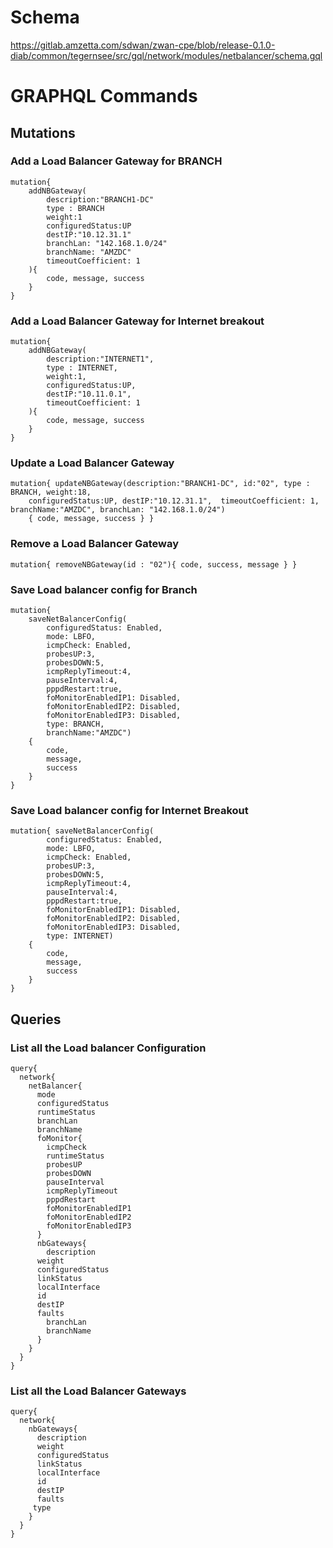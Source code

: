 # Schema

https://gitlab.amzetta.com/sdwan/zwan-cpe/blob/release-0.1.0-diab/common/tegernsee/src/gql/network/modules/netbalancer/schema.gql

# GRAPHQL  Commands

## Mutations

### Add a Load Balancer Gateway for BRANCH

```
mutation{ 
    addNBGateway(
        description:"BRANCH1-DC"
        type : BRANCH
        weight:1
        configuredStatus:UP
        destIP:"10.12.31.1"
        branchLan: "142.168.1.0/24"
        branchName: "AMZDC"
        timeoutCoefficient: 1 
    ){ 
        code, message, success 
    } 
}
```

### Add a Load Balancer Gateway for Internet breakout

```
mutation{ 
    addNBGateway(
        description:"INTERNET1", 
        type : INTERNET, 
        weight:1, 
        configuredStatus:UP, 
        destIP:"10.11.0.1", 
        timeoutCoefficient: 1 
    ){ 
        code, message, success 
    } 
}
```

### Update a Load Balancer Gateway

```
mutation{ updateNBGateway(description:"BRANCH1-DC", id:"02", type : BRANCH, weight:18, 
    configuredStatus:UP, destIP:"10.12.31.1",  timeoutCoefficient: 1, branchName:"AMZDC", branchLan: "142.168.1.0/24")
    { code, message, success } }
```

### Remove a Load Balancer Gateway

```
mutation{ removeNBGateway(id : "02"){ code, success, message } }
```


### Save Load balancer config for Branch
```
mutation{ 
    saveNetBalancerConfig(
        configuredStatus: Enabled,
        mode: LBFO, 
        icmpCheck: Enabled,
        probesUP:3, 
        probesDOWN:5, 
        icmpReplyTimeout:4, 
        pauseInterval:4, 
        pppdRestart:true, 
        foMonitorEnabledIP1: Disabled, 
        foMonitorEnabledIP2: Disabled,
        foMonitorEnabledIP3: Disabled, 
        type: BRANCH, 
        branchName:"AMZDC")
    {
        code, 
        message, 
        success 
    } 
}
```

### Save Load balancer config for Internet Breakout

```
mutation{ saveNetBalancerConfig(
        configuredStatus: Enabled,
        mode: LBFO,
        icmpCheck: Enabled, 
        probesUP:3, 
        probesDOWN:5, 
        icmpReplyTimeout:4,
        pauseInterval:4, 
        pppdRestart:true, 
        foMonitorEnabledIP1: Disabled, 
        foMonitorEnabledIP2: Disabled, 
        foMonitorEnabledIP3: Disabled,
        type: INTERNET)
    {
        code, 
        message, 
        success 
    } 
}
```

## Queries

### List all the Load balancer Configuration

```
query{ 
  network{
    netBalancer{
      mode
      configuredStatus
      runtimeStatus
      branchLan
      branchName
      foMonitor{
        icmpCheck
        runtimeStatus
        probesUP
        probesDOWN
        pauseInterval
        icmpReplyTimeout
        pppdRestart
        foMonitorEnabledIP1
        foMonitorEnabledIP2
        foMonitorEnabledIP3
      }
      nbGateways{
    	description
      weight
      configuredStatus
      linkStatus
      localInterface
      id
      destIP
      faults
        branchLan
        branchName
      }
    }
  }
}
```

### List all the Load Balancer Gateways

```
query{
  network{
    nbGateways{
      description
      weight
      configuredStatus
      linkStatus
      localInterface
      id
      destIP
      faults
     type
    }
  }
}
```

